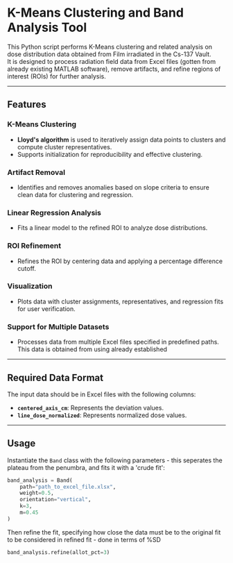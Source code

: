 # K-Means Clustering and Band Analysis Tool

This Python script performs K-Means clustering and related analysis on dose distribution data obtained from Film irradiated in the Cs-137 Vault.  
It is designed to process radiation field data from Excel files (gotten from already existing MATLAB software), remove artifacts, and refine regions of interest (ROIs) for further analysis.

---

## Features

### K-Means Clustering
- **Lloyd's algorithm** is used to iteratively assign data points to clusters and compute cluster representatives.
- Supports initialization for reproducibility and effective clustering.

### Artifact Removal
- Identifies and removes anomalies based on slope criteria to ensure clean data for clustering and regression.

### Linear Regression Analysis
- Fits a linear model to the refined ROI to analyze dose distributions.

### ROI Refinement
- Refines the ROI by centering data and applying a percentage difference cutoff.

### Visualization
- Plots data with cluster assignments, representatives, and regression fits for user verification.

### Support for Multiple Datasets
- Processes data from multiple Excel files specified in predefined paths. This data is obtained from using already established 

---

## Required Data Format

The input data should be in Excel files with the following columns:
- **`centered_axis_cm`**: Represents the deviation values.
- **`line_dose_normalized`**: Represents normalized dose values.

---

## Usage

Instantiate the `Band` class with the following parameters - this seperates the plateau from the penumbra, and fits it with a 'crude fit':

```python
band_analysis = Band(
    path="path_to_excel_file.xlsx",
    weight=0.5,
    orientation="vertical",
    k=3,
    m=0.45
)
```

Then refine the fit, specifying how close the data must be to the original fit to be considered in refined fit - done in terms of %SD

```python
band_analysis.refine(allot_pct=3)
```
